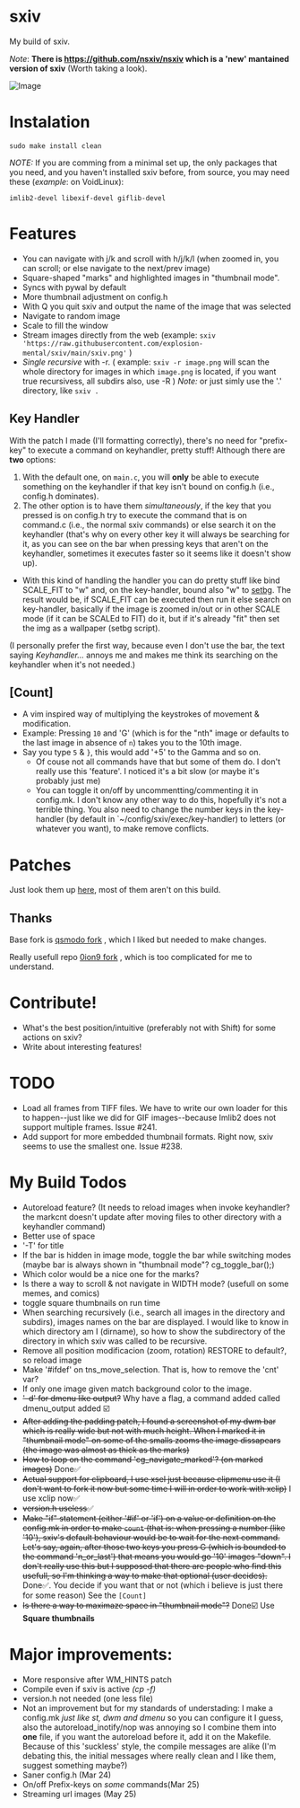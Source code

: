 

# sxiv
My build of sxiv.

_Note_: **There is https://github.com/nsxiv/nsxiv which is a 'new' mantained version of sxiv** (Worth taking a look).


![Image](sxiv.png "sxiv")

# Instalation
```
sudo make install clean
```

_NOTE:_ If you are comming from a minimal set up, the only packages that you need, and you haven't installed sxiv before, from source, you may need these (_example_: on VoidLinux):
```
imlib2-devel libexif-devel giflib-devel
```

# Features

* You can navigate with j/k and scroll with h/j/k/l (when zoomed in, you can scroll; or else navigate to the next/prev image)
* Square-shaped "marks" and highlighted images in "thumbnail mode".
* Syncs with pywal by default
* More thumbnail adjustment on config.h
* With Q you quit sxiv and output the name of the image that was selected
* Navigate to random image
* Scale to fill the window
* Stream images directly from the web (example: `sxiv 'https://raw.githubusercontent.com/explosion-mental/sxiv/main/sxiv.png'` )
* _Single recursive_ with -r. ( example: `sxiv -r image.png` will scan the whole directory for images in which `image.png` is located, if you want true recursivess, all subdirs also, use -R ) _Note:_ or just simly use the '.' directory, like `sxiv .`

## Key Handler
With the patch I made (I'll formatting correctly), there's no need for
"prefix-key" to execute a command on keyhandler, pretty stuff! Although there
are **two** options:
1. With the default one, on `main.c`, you will **only** be able to execute
   something on the keyhandler if that key isn't bound on config.h (i.e.,
   config.h dominates).
2. The other option is to have them _simultaneously_, if the key that you
pressed is on config.h try to execute the command that is on command.c (i.e.,
the normal sxiv commands) or else search it on the keyhandler (that's why on
every other key it will always be searching for it, as you can see on the bar
when pressing keys that aren't on the keyhandler, sometimes it executes faster
so it seems like it doesn't show up).
  - With this kind of handling the handler you can do pretty stuff like bind
    SCALE_FIT to "w" and, on the key-handler, bound also "w" to
    [setbg](https://github.com/explosion-mental/scripts/blob/main/setbg). The
    result would be, if SCALE_FIT can be executed then run it else search on
    key-handler, basically if the image is zoomed in/out or in other SCALE mode
    (if it can be SCALEd to FIT) do it, but if it's already "fit" then set the
    img as a wallpaper (setbg script).

(I personally prefer the first way, because even I don't use the bar, the text
saying _Keyhandler..._ annoys me and makes me think its searching on the
keyhandler when it's not needed.)

## [Count]
- A vim inspired way of multiplying the keystrokes of movement & modification.
- Example: Pressing `10` and 'G' (which is for the "nth" image or defaults to
  the last image in absence of `n`) takes you to the 10th image.
- Say you type `5` & `}`, this would add '+5' to the Gamma and so on.
  - Of couse not all commands have that but some of them do. I don't really use
    this 'feature'. I noticed it's a bit slow (or maybe it's probably just me)
  - You can toggle it on/off by uncommentting/commenting it in config.mk. I
    don't know any other way to do this, hopefully it's not a terrible thing.
    You also need to change the number keys in the key-handler (by default in
    `~/config/sxiv/exec/key-handler) to letters (or whatever you want), to make
    remove conflicts.

# Patches
Just look them up
[here](https://github.com/explosion-mental/sxiv/tree/main/patches), most of
them aren't on this build.

## Thanks
Base fork is [qsmodo fork](https://github.com/qsmodo/sxiv/commits/master) , which I liked but needed to make changes.


Really usefull repo [0ion9 fork](https://github.com/0ion9/sxiv) , which is too complicated for me to understand.

# Contribute!
- What's the best position/intuitive (preferably not with Shift) for some
  actions on sxiv?
- Write about interesting features!

# TODO
- Load all frames from TIFF files. We have to write our own loader for this to
  happen--just like we did for GIF images--because Imlib2 does not support
  multiple frames. Issue #241.
- Add support for more embedded thumbnail formats. Right now, sxiv seems to use
  the smallest one. Issue #238.

# My Build Todos
- Autoreload feature? (It needs to reload images when invoke keyhandler? the markcnt doesn't update after moving files to other directory with a keyhandler command)
- Better use of space
- '-T' for title
- If the bar is hidden in image mode, toggle the bar while switching modes (maybe bar is always shown in "thumbnail mode"? 	cg_toggle_bar();)
- Which color would be a nice one for the marks?
- Is there a way to scroll & not navigate in WIDTH mode? (usefull on some memes, and comics)
- toggle square thumbnails on run time
- When searching recursively (i.e., search all images in the directory and subdirs), images names on the bar are displayed. I would like to know in which directory am I (dirname), so how to show the subdirectory of the directory in which sxiv was called to be recursive.
- Remove all position modificacion (zoom, rotation) RESTORE to default?, so reload image
- Make '#ifdef' on tns_move_selection. That is, how to remove the 'cnt' var?
- If only one image given match background color to the image.
- <s>'-d' for dmenu like output?</s> Why have a flag, a command added called dmenu_output added ☑️
- <s>After adding the padding patch, I found a screenshot of my dwm bar which is really wide but not with much height. When I marked it in "thumbnail mode" on some of the smalls zooms the image dissapears (the image was almost as thick as the marks)</s>
- <s>How to loop on the command 'cg_navigate_marked'? (on marked images)</s> Done✅
- <s>Actual support for clipboard, I use xsel just because clipmenu use it (I don't want to fork it now but some time I will in order to work with xclip)</s> I use xclip now✅
- <s>version.h useless</s>✅
- <s>Make "if" statement (either '#if' or 'if') on a value or definition on the config.mk in order to make `count` (that is: when pressing a number (like '10'), sxiv's default behaviour would be to wait for the next command. Let's say, again, after those two keys you press G (which is bounded to the command 'n_or_last') that means you would go '10' images "down". I don't really use this but I supposed that there are people who find this usefull, so I'm thinking a way to make that optional (user decides).</s> Done✅. You decide if you want that or not (which i believe is just there for some reason) See the `[Count]`
- <s>Is there a way to maximaze space in "thumbnail mode"?</s> Done☑️ Use **Square thumbnails**

# Major improvements:
- More responsive after WM_HINTS patch
- Compile even if sxiv is active _(cp -f)_
- version.h not needed (one less file)
- Not an improvement but for my standards of understading: I make a config.mk _just like st, dwm and dmenu_ so you can configure it I guess, also the autoreload_inotify/nop was annoying so I combine them into **one** file, if you want the autoreload before it, add it on the Makefile. Because of this 'suckless' style, the compile messages are alike (I'm debating this, the initial messages where really clean and I like them, suggest something maybe?)
- Saner config.h (Mar 24)
- On/off Prefix-keys on *some* commands(Mar 25)
- Streaming url images (May 25)
